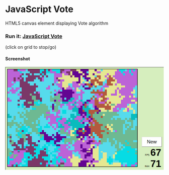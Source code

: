 # JavaScript Vote

HTML5 canvas element displaying Vote algorithm

### Run it: [JavaScript Vote](https://kennygow.github.io/js-vote/)
(click on grid to stop/go)

#### Screenshot
![JavaScript Vote screenshot](images/js-vote-screenshot.jpg)
